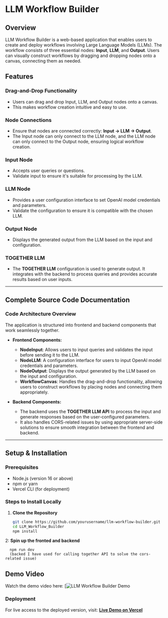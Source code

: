 # LLM Workflow Builder

## Overview
LLM Workflow Builder is a web-based application that enables users to create and deploy workflows involving Large Language Models (LLMs). The workflow consists of three essential nodes: **Input**, **LLM**, and **Output**. Users can visually construct workflows by dragging and dropping nodes onto a canvas, connecting them as needed.

## Features

### **Drag-and-Drop Functionality**
- Users can drag and drop Input, LLM, and Output nodes onto a canvas.
- This makes workflow creation intuitive and easy to use.

### **Node Connections**
- Ensure that nodes are connected correctly: **Input → LLM → Output**.
- The Input node can only connect to the LLM node, and the LLM node can only connect to the Output node, ensuring logical workflow creation.

### **Input Node**
- Accepts user queries or questions.
- Validate input to ensure it's suitable for processing by the LLM.

### **LLM Node**
- Provides a user configuration interface to set OpenAI model credentials and parameters.
- Validate the configuration to ensure it is compatible with the chosen LLM.

### **Output Node**
- Displays the generated output from the LLM based on the input and configuration.

### **TOGETHER LLM**
- The **TOGETHER LLM** configuration is used to generate output. It integrates with the backend to process queries and provides accurate results based on user inputs.

---

## Complete Source Code Documentation

### **Code Architecture Overview**

The application is structured into frontend and backend components that work seamlessly together.

- **Frontend Components:**
  - **NodeInput**: Allows users to input queries and validates the input before sending it to the LLM.
  - **NodeLLM**: A configuration interface for users to input OpenAI model credentials and parameters.
  - **NodeOutput**: Displays the output generated by the LLM based on the input and configuration.
  - **WorkflowCanvas**: Handles the drag-and-drop functionality, allowing users to construct workflows by placing nodes and connecting them appropriately.

- **Backend Components:**
  - The backend uses the **TOGETHER LLM API** to process the input and generate responses based on the user-configured parameters.
  - It also handles CORS-related issues by using appropriate server-side solutions to ensure smooth integration between the frontend and backend.

---

## Setup & Installation

### Prerequisites
- Node.js (version 16 or above)
- npm or yarn
- Vercel CLI (for deployment)

### Steps to Install Locally

1. **Clone the Repository**
   ```bash
   git clone https://github.com/yourusername/llm-workflow-builder.git
   cd LLM_Workflow_Builder
   npm install
   ```
2: **Spin up the fronted and backend**
  ```
    npm run dev
    (backed I have used for calling together API to solve the cors-related issue)
  ```
## Demo Video

Watch the demo video here:
[![LLM Workflow Builder Demo](https://drive.google.com/file/d/1_IL4kbfKOhgbeBy3bS6FmmPBdkJaumSm/view?usp=sharing)


### Deployment
  For live access to the deployed version, visit: [**Live Demo on Vercel**](https://llm-workflow-builder.vercel.app/)
  
    

